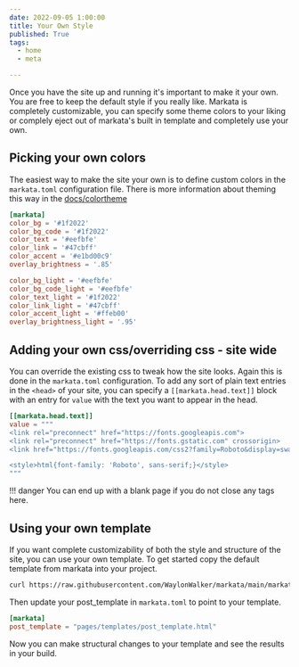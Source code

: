 ```yaml
---
date: 2022-09-05 1:00:00
title: Your Own Style
published: True
tags:
  - home
  - meta

---
```


Once you have the site up and running it's important to make it your own.  You
are free to keep the default style if you really like.  Markata is completely
customizable, you can specify some theme colors to your liking or complely
eject out of markata's built in template and completely use your own.


## Picking your own colors

The easiest way to make the site your own is to define custom colors in the
`markata.toml` configuration file.  There is more information about theming
this way in the [docs/colortheme](https://markata.dev/color-theme/)

```toml
[markata]
color_bg = '#1f2022'
color_bg_code = '#1f2022'
color_text = '#eefbfe'
color_link = '#47cbff'
color_accent = '#e1bd00c9'
overlay_brightness = '.85'

color_bg_light = '#eefbfe'
color_bg_code_light = '#eefbfe'
color_text_light = '#1f2022'
color_link_light = '#47cbff'
color_accent_light = '#ffeb00'
overlay_brightness_light = '.95'
```

## Adding your own css/overriding css - site wide

You can override the existing css to tweak how the site looks.  Again this is
done in the `markata.toml` configuration.  To add any sort of plain text
entries in the `<head>` of your site, you can specify a `[[markata.head.text]]`
block with an entry for `value` with the text you want to appear in the head.

``` toml
[[markata.head.text]]
value = """
<link rel="preconnect" href="https://fonts.googleapis.com">
<link rel="preconnect" href="https://fonts.gstatic.com" crossorigin>
<link href="https://fonts.googleapis.com/css2?family=Roboto&display=swap" rel="stylesheet">

<style>html{font-family: 'Roboto', sans-serif;}</style>
"""
```

!!! danger
    You can end up with a blank page if you do not close any tags here.

## Using your own template

If you want complete customizability of both the style and structure of the
site, you can use your own template.  To get started copy the default template
from markata into your project.

``` bash
curl https://raw.githubusercontent.com/WaylonWalker/markata/main/markata/plugins/default_post_template.html > pages/templates/post_template.html
```

Then update your post_template in `markata.toml` to point to your template.

``` toml
[markata]
post_template = "pages/templates/post_template.html"
```

Now you can make structural changes to your template and see the results in your build.
